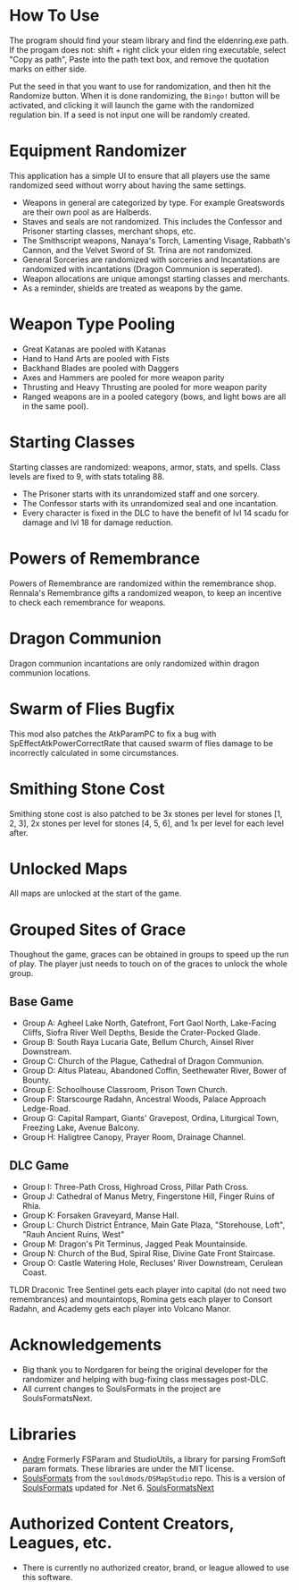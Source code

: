 # How To Use
The program should find your steam library and find the eldenring.exe path. If the progam does not: shift + right click your elden ring executable, select "Copy as path", Paste into the path text box, and remove the quotation marks on either side.

Put the seed in that you want to use for randomization, and then hit the Randomize button. When it is done randomizing, the `Bingo!` button will be activated, and clicking it will launch the game with the randomized regulation bin. If a seed is not input one will be randomly created.

# Equipment Randomizer
This application has a simple UI to ensure that all players use the same randomized seed without worry about having the same settings.
* Weapons in general are categorized by type. For example Greatswords are their own pool as are Halberds.
* Staves and seals are not randomized. This includes the Confessor and Prisoner starting classes, merchant shops, etc.
* The Smithscript weapons, Nanaya's Torch, Lamenting Visage, Rabbath's Cannon, and the Velvet Sword of St. Trina are not randomized.
* General Sorceries are randomized with sorceries and Incantations are randomized with incantations (Dragon Communion is seperated).
* Weapon allocations are unique amongst starting classes and merchants.
* As a reminder, shields are treated as weapons by the game. 

# Weapon Type Pooling
* Great Katanas are pooled with Katanas
* Hand to Hand Arts are pooled with Fists
* Backhand Blades are pooled with Daggers
* Axes and Hammers are pooled for more weapon parity
* Thrusting and Heavy Thrusting are pooled for more weapon parity
* Ranged weapons are in a pooled category (bows, and light bows are all in the same pool). 

# Starting Classes
Starting classes are randomized: weapons, armor, stats, and spells. Class levels are fixed to 9, with stats totaling 88.
* The Prisoner starts with its unrandomized staff and one sorcery. 
* The Confessor starts with its unrandomized seal and one incantation.
* Every character is fixed in the DLC to have the benefit of lvl 14 scadu for damage and lvl 18 for damage reduction.

# Powers of Remembrance
Powers of Remembrance are randomized within the remembrance shop. 
Rennala's Remembrance gifts a randomized weapon, to keep an incentive to check each remembrance for weapons.

# Dragon Communion
Dragon communion incantations are only randomized within dragon communion locations.

# Swarm of Flies Bugfix
This mod also patches the AtkParamPC to fix a bug with SpEffectAtkPowerCorrectRate that caused swarm of flies damage to be incorrectly calculated in some circumstances. 

# Smithing Stone Cost
Smithing stone cost is also patched to be 3x stones per level for stones [1, 2, 3], 2x stones per level for stones [4, 5, 6], and 1x per level for each level after.

# Unlocked Maps
All maps are unlocked at the start of the game.

# Grouped Sites of Grace
Thoughout the game, graces can be obtained in groups to speed up the run of play. 
The player just needs to touch on of the graces to unlock the whole group.

## Base Game
* Group A: Agheel Lake North, Gatefront, Fort Gaol North, Lake-Facing Cliffs, 
	Siofra River Well Depths, Beside the Crater-Pocked Glade.
* Group B: South Raya Lucaria Gate, Bellum Church, Ainsel River Downstream.
* Group C: Church of the Plague, Cathedral of Dragon Communion.
* Group D: Altus Plateau, Abandoned Coffin, Seethewater River, Bower of Bounty.
* Group E: Schoolhouse Classroom, Prison Town Church.
* Group F: Starscourge Radahn, Ancestral Woods, Palace Approach Ledge-Road.
* Group G: Capital Rampart, Giants' Gravepost, Ordina, Liturgical Town, Freezing Lake, Avenue Balcony.
* Group H: Haligtree Canopy, Prayer Room, Drainage Channel.

## DLC Game
* Group I: Three-Path Cross, Highroad Cross, Pillar Path Cross.
* Group J: Cathedral of Manus Metry, Fingerstone Hill, Finger Ruins of Rhia.
* Group K: Forsaken Graveyard, Manse Hall.
* Group L: Church District Entrance, Main Gate Plaza, "Storehouse, Loft", "Rauh Ancient Ruins, West"
* Group M: Dragon's Pit Terminus, Jagged Peak Mountainside.
* Group N: Church of the Bud, Spiral Rise, Divine Gate Front Staircase.
* Group O: Castle Watering Hole, Recluses' River Downstream, Cerulean Coast.

TLDR Draconic Tree Sentinel gets each player into capital (do not need two remembrances) and mountaintops,
Romina gets each player to Consort Radahn, and Academy gets each player into Volcano Manor.

# Acknowledgements
* Big thank you to Nordgaren for being the original developer for the randomizer and helping with bug-fixing class messages post-DLC.
* All current changes to SoulsFormats in the project are SoulsFormatsNext.

# Libraries
* [Andre](https://github.com/soulsmods/DSMapStudio/blob/master/src/Andre/Andre.Formats/Param.cs) Formerly FSParam and StudioUtils, a library for parsing FromSoft param formats. These libraries are under the MIT license.  
* [SoulsFormats](https://github.com/soulsmods/DSMapStudio/tree/master/src/Andre/SoulsFormats) from the `souldmods/DSMapStudio` repo. This is a version of [SoulsFormats](https://github.com/JKAnderson/SoulsFormats) updated for .Net 6.
[SoulsFormatsNext](https://github.com/soulsmods/SoulsFormatsNEXT/)

# Authorized Content Creators, Leagues, etc.
* There is currently no authorized creator, brand, or league allowed to use this software.
